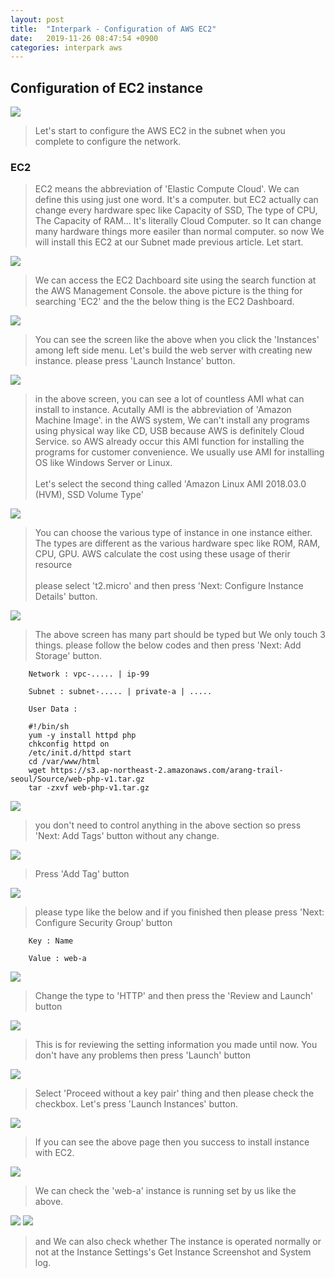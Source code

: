 ```yaml
---
layout: post
title:  "Interpark - Configuration of AWS EC2"
date:   2019-11-26 08:47:54 +0900
categories: interpark aws
---
```


## Configuration of EC2 instance

<img src="/workspace/devlog/interpark/aws_ec2/res/0.png">

> Let's start to configure the AWS EC2 in the subnet when you complete to configure the network.

### EC2 

> EC2 means the abbreviation of 'Elastic Compute Cloud'. We can define this using just one word. It's a computer. but EC2 actually can change every hardware spec like Capacity of SSD, The type of CPU, The Capacity of RAM...  It's literally Cloud Computer. so It can change many hardware things more easiler than normal computer. so now We will install this EC2 at our Subnet made previous article. Let start.

<img src="/workspace/devlog/interpark/aws_ec2/res/1.png">

> We can access the EC2 Dachboard site using the search function at the AWS Management Console. the above picture is the thing for searching 'EC2' and the the below thing is the EC2 Dashboard.

<img src="/workspace/devlog/interpark/aws_ec2/res/2.png">

> You can see the screen like the above when you click the 'Instances' among left side menu. Let's build the web server with creating new instance. please press 'Launch Instance' button.

<img src="/workspace/devlog/interpark/aws_ec2/res/3.png">

> in the above screen, you can see a lot of countless AMI what can install to instance. Acutally AMI is the abbreviation of 'Amazon Machine Image'. in the AWS system, We can't install any programs using physical way like CD, USB because AWS is definitely Cloud Service. so AWS already occur this AMI function for installing the programs for customer convenience. We usually use AMI for installing OS like Windows Server or Linux. <br><br> Let's select the second thing called 'Amazon Linux AMI 2018.03.0 (HVM), SSD Volume Type'

<img src="/workspace/devlog/interpark/aws_ec2/res/4.png">
 
> You can choose the various type of instance in one instance either. The types are different as the various hardware spec like ROM, RAM, CPU, GPU. AWS calculate the cost using these usage of therir resource <br><br> please select 't2.micro' and then press 'Next: Configure Instance Details' button.

<img src="/workspace/devlog/interpark/aws_ec2/res/5.png">

> The above screen has many part should be typed but We only touch 3 things. please follow the below codes and then press 'Next: Add Storage' button.

```
    Network : vpc-..... | ip-99

    Subnet : subnet-..... | private-a | .....

    User Data :

    #!/bin/sh 
    yum -y install httpd php 
    chkconfig httpd on 
    /etc/init.d/httpd start 
    cd /var/www/html 
    wget https://s3.ap-northeast-2.amazonaws.com/arang-trail-seoul/Source/web-php-v1.tar.gz 
    tar -zxvf web-php-v1.tar.gz

```

<img src="/workspace/devlog/interpark/aws_ec2/res/6.png">

> you don't need to control anything in the above section so press 'Next: Add Tags' button without any change.

<img src="/workspace/devlog/interpark/aws_ec2/res/7.png">

> Press 'Add Tag' button

<img src="/workspace/devlog/interpark/aws_ec2/res/8.png">

> please type like the below and if you finished then please press 'Next: Configure Security Group' button

```
    Key : Name

    Value : web-a
```

<img src="/workspace/devlog/interpark/aws_ec2/res/9.png">

> Change the type to 'HTTP' and then press the 'Review and Launch' button

<img src="/workspace/devlog/interpark/aws_ec2/res/10.png">

> This is for reviewing the setting information you made until now. You don't have any problems then press 'Launch' button

<img src="/workspace/devlog/interpark/aws_ec2/res/11.png">

>  Select 'Proceed without a key pair' thing and then please check the checkbox. Let's press 'Launch Instances' button.

<img src="/workspace/devlog/interpark/aws_ec2/res/12.png">

> If you can see the above page then you success to install instance with EC2.

<img src="/workspace/devlog/interpark/aws_ec2/res/13.png">

> We can check the 'web-a' instance is running set by us like the above.

<img src="/workspace/devlog/interpark/aws_ec2/res/14.png">

<img src="/workspace/devlog/interpark/aws_ec2/res/15.png">

> and We can also check whether The instance is operated normally or not at the Instance Settings's Get Instance Screenshot and System log.
